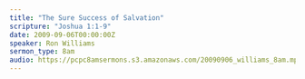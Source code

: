 ```yaml
---
title: "The Sure Success of Salvation"
scripture: "Joshua 1:1-9"
date: 2009-09-06T00:00:00Z
speaker: Ron Williams
sermon_type: 8am
audio: https://pcpc8amsermons.s3.amazonaws.com/20090906_williams_8am.mp3 
---
```



